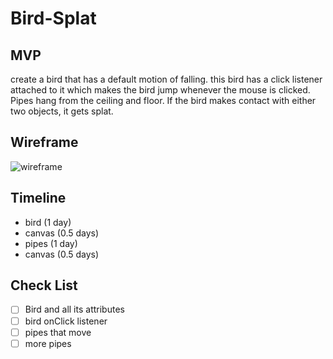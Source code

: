 # Bird-Splat

## MVP
create a bird that has a default motion of falling.
this bird has a click listener attached to it which makes the bird jump whenever the mouse is clicked.
Pipes hang from the ceiling and floor. If the bird makes contact with either two objects, it gets splat.

## Wireframe
![ wireframe ](https://github.com/hubertli1991/Bird-Splat/issues)

## Timeline
- bird (1 day)
- canvas (0.5 days)
- pipes (1 day)
- canvas (0.5 days)

## Check List
- [ ] Bird and all its attributes
- [ ] bird onClick listener 
- [ ] pipes that move
- [ ] more pipes
